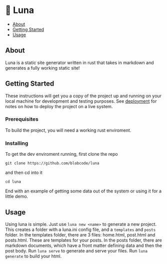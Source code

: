 # 🌙 Luna

- [About](#about)
- [Getting Started](#getting_started)
- [Usage](#usage)

## About <a name = "about"></a>

Luna is a static site generator written in rust that takes in markdown and generates a fully working static site!

## Getting Started <a name = "getting_started"></a>

These instructions will get you a copy of the project up and running on your local machine for development and testing purposes. See [deployment](#deployment) for notes on how to deploy the project on a live system.

### Prerequisites

To build the project, you will need a working rust enviroment.

### Installing

To get the dev enviroment running, first clone the repo

```
git clone https://github.com/blobcode/luna
```

and then cd into it

```
cd luna
```

End with an example of getting some data out of the system or using it for a little demo.

## Usage <a name = "usage"></a>

Using luna is simple. Just use `luna new <name>` to generate a new project. This creates a folder with a luna.ini config file, and a `templates` and `posts` folder. In the templates folder, there are 3 files: home.html, post.html and posts.html. These are templates for your posts. In the posts folder, there are markdown documents, which have a front matter defining data and then the post body. Run `luna serve` to generate and serve your files. Run `luna generate` to build your html.